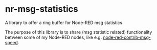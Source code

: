 # nr-msg-statistics
A library to offer a ring buffer for Node-RED msg statistics

The purpose of this library is to share (msg statistic related) functionality between some of my Node-RED nodes, like e.g. [node-red-contrib-msg-speed](https://github.com/bartbutenaers/node-red-contrib-msg-speed).
